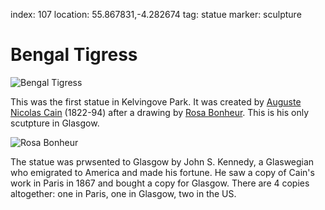 index: 107
location: 55.867831,-4.282674
tag: statue
marker: sculpture

# Bengal Tigress

![Bengal Tigress](bengal-tigress.jpg)

This was the first statue in Kelvingove Park.  It was created by
[Auguste Nicolas Cain][1] (1822-94) after a drawing by
[Rosa Bonheur][2].  This is his only scutpture in Glasgow.

![Rosa Bonheur](rosa-bonheur.jpg)

The statue was prwsented to Glasgow by John S. Kennedy, a Glaswegian
who emigrated to America and made his fortune. He saw a copy of Cain's
work in Paris in 1867 and bought a copy for Glasgow. There are 4
copies altogether: one in Paris, one in Glasgow, two in the US.

[1]: /wiki/Auguste_Cain
[2]: /wiki/Rosa_Bonheur
